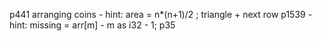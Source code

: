 p441 arranging coins - hint: area = n*(n+1)/2 ; triangle + next row
p1539 - hint:   missing = arr[m] - m as i32 - 1;
p35
